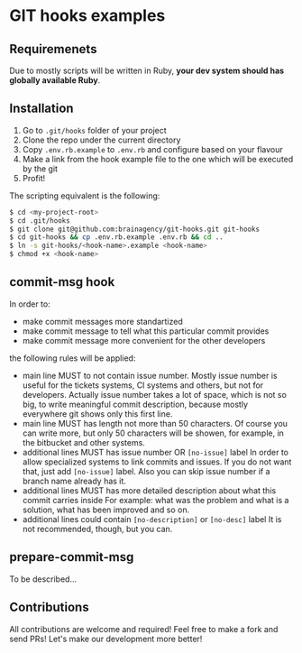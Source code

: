 # GIT hooks examples

## Requiremenets

Due to mostly scripts will be written in Ruby, __your dev system should has globally available Ruby__.

## Installation

1. Go to `.git/hooks` folder of your project
2. Clone the repo under the current directory
3. Copy `.env.rb.example` to `.env.rb` and configure based on your flavour
4. Make a link from the hook example file to the one which will be executed by the git
5. Profit!

The scripting equivalent is the following:

```bash
$ cd <my-project-root>
$ cd .git/hooks
$ git clone git@github.com:brainagency/git-hooks.git git-hooks
$ cd git-hooks && cp .env.rb.example .env.rb && cd ..
$ ln -s git-hooks/<hook-name>.example <hook-name>
$ chmod +x <hook-name>
```

## commit-msg hook

In order to:
   * make commit messages more standartized
   * make commit message to tell what this particular commit provides
   * make commit message more convenient for the other developers

the following rules will be applied:
   * main line MUST to not contain issue number.
     Mostly issue number is useful for the tickets systems, CI systems and others, but not for
     developers. Actually issue number takes a lot of space, which is not so big, to write
     meaningful commit description, because mostly everywhere git shows only this first line.
   * main line MUST has length not more than 50 characters.
     Of course you can write more, but only 50 characters will be showen, for example, in the
     bitbucket and other systems.
   * additional lines MUST has issue number OR `[no-issue]` label
     In order to allow specialized systems to link commits and issues. If you do not want that,
     just add `[no-issue]` label. Also you can skip issue number if a branch name already has it.
   * additional lines MUST has more detailed description about what this commit carries inside
     For example: what was the problem and what is a solution, what has been improved and so on.
   * additional lines could contain `[no-description]` or `[no-desc]` label
     It is not recommended, though, but you can.

## prepare-commit-msg

To be described...

## Contributions

All contributions are welcome and required! Feel free to make a fork and send PRs! Let's make our
development more better!
